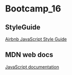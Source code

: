 # Bootcamp_16

## StyleGuide
[Airbnb JavaScript Style Guide](https://github.com/airbnb/javascript)

## MDN web docs
[JavaScript documentation](https://github.com/airbnb/javascript)
